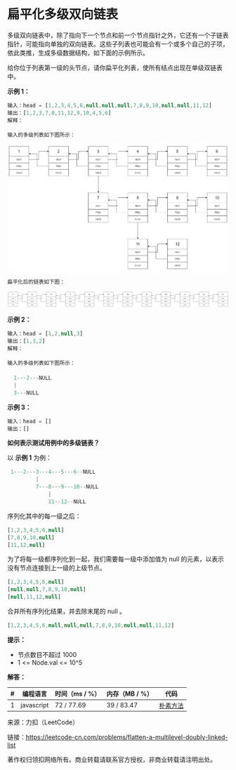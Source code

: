 # 扁平化多级双向链表

多级双向链表中，除了指向下一个节点和前一个节点指针之外，它还有一个子链表指针，可能指向单独的双向链表。这些子列表也可能会有一个或多个自己的子项，依此类推，生成多级数据结构，如下面的示例所示。

给你位于列表第一级的头节点，请你扁平化列表，使所有结点出现在单级双链表中。

**示例 1：**

``` javascript
输入：head = [1,2,3,4,5,6,null,null,null,7,8,9,10,null,null,11,12]
输出：[1,2,3,7,8,11,12,9,10,4,5,6]
解释：

输入的多级列表如下图所示：
```

![示例11](./eg11.png)

``` javascript
扁平化后的链表如下图：
```

![示例12](./eg12.png)

**示例 2：**

``` javascript
输入：head = [1,2,null,3]
输出：[1,3,2]
解释：

输入的多级列表如下图所示：

  1---2---NULL
  |
  3---NULL
```

**示例 3：**

``` javascript
输入：head = []
输出：[]
```

**如何表示测试用例中的多级链表？**

以 **示例 1** 为例：

``` javascript
 1---2---3---4---5---6--NULL
         |
         7---8---9---10--NULL
             |
             11--12--NULL
```

序列化其中的每一级之后：

``` javascript
[1,2,3,4,5,6,null]
[7,8,9,10,null]
[11,12,null]
```

为了将每一级都序列化到一起，我们需要每一级中添加值为 null 的元素，以表示没有节点连接到上一级的上级节点。

``` javascript
[1,2,3,4,5,6,null]
[null,null,7,8,9,10,null]
[null,11,12,null]
```

合并所有序列化结果，并去除末尾的 null 。

``` javascript
[1,2,3,4,5,6,null,null,null,7,8,9,10,null,null,11,12]
```

**提示：**

- 节点数目不超过 1000
- 1 <= Node.val <= 10^5

**解答：**

**#**|**编程语言**|**时间（ms / %）**|**内存（MB / %）**|**代码**
--|--|--|--|--
1|javascript|72 / 77.69|39 / 83.47|[朴素方法](./javascript/ac_v1.js)

来源：力扣（LeetCode）

链接：https://leetcode-cn.com/problems/flatten-a-multilevel-doubly-linked-list

著作权归领扣网络所有。商业转载请联系官方授权，非商业转载请注明出处。

